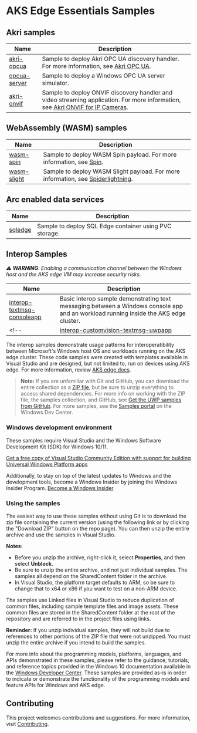 # AKS Edge Essentials Samples

## Akri samples

| Name           | Description      |
|----------------|------------------|
| [akri-opcua](./akri-opcua/) | Sample to deploy Akri OPC UA discovery handler. For more information, see [Akri OPC UA](https://docs.akri.sh/discovery-handlers/opc-ua). |
| [opcua-server](./opcua-server/) | Sample to deploy a Windows OPC UA server simulator. |
| [akri-onvif](./akri-onvif/) | Sample to deploy ONVIF discovery handler and video streaming application. For more information, see [Akri ONVIF for IP Cameras](https://docs.akri.sh/discovery-handlers/onvif).|

## WebAssembly (WASM) samples

| Name           | Description      |
|----------------|------------------|
| [wasm-spin](./wasm/wasm-spin.md) | Sample to deploy WASM Spin payload. For more information, see [Spin](https://github.com/fermyon/spin/). |
| [wasm-slight](./wasm/wasm-slight.md) | Sample to deploy WASM Slight payload. For more information, see [Spiderlightning](https://github.com/deislabs/spiderlightning/). | 


## Arc enabled data services

| Name           | Description      |
|----------------|------------------|
| [sqledge](./sqledge/) | Sample to deploy SQL Edge container using PVC storage. 

## Interop Samples

_:warning: **WARNING**: Enabling a communication channel between the Windows host and the AKS edge VM may increase security risks._

| Name           | Description      |
|----------------|------------------|
| [interop-textmsg-consoleapp](./interop-textmsg-consoleapp) | Basic interop sample demonstrating text messaging between a Windows console app and an workload running inside the AKS edge cluster. | 
<!-- | [interop-customvision-textmsg-uwpapp](./interop-customvision-textmsg-uwpapp) | <p>Two more advanced interop samples which demonstrate bidirectional communication between a Windows application and an Edge module running inside the AKS edge VM. </p><ul><li>Text messaging between a UWP application and an Edge module. </li><li>A 'Custom vision' machine learning interop sample with a fruit classifier which uses a Windows UWP app to send camera frames to an Edge module for identification.</li></ul>| -->

The interop samples demonstrate usage patterns for interoperatibility between Microsoft's Windows host OS and workloads running on the AKS edge cluster.  These code samples were created with templates available in Visual Studio and are designed, but not limited to, run on devices using AKS edge. For more information, review [AKS edge docs](/docs/AKS-Lite-Concepts.md).

> **Note:** If you are unfamiliar with Git and GitHub, you can download the entire collection as a 
> [ZIP file](https://github.com/Microsoft/Windows-universal-samples/archive/master.zip), but be 
> sure to unzip everything to access shared dependencies. For more info on working with the ZIP file, 
> the samples collection, and GitHub, see [Get the UWP samples from GitHub](https://aka.ms/ovu2uq). 
> For more samples, see the [Samples portal](https://aka.ms/winsamples) on the Windows Dev Center. 

### Windows development environment

These samples require Visual Studio and the Windows Software Development Kit (SDK) for Windows 10/11.

   [Get a free copy of Visual Studio Community Edition with support for building Universal Windows Platform apps](http://go.microsoft.com/fwlink/p/?LinkID=280676)

Additionally, to stay on top of the latest updates to Windows and the development tools, become a Windows Insider by joining the Windows Insider Program. [Become a Windows Insider](https://insider.windows.com/)

### Using the samples

The easiest way to use these samples without using Git is to download the zip file containing the current version (using the following link or by clicking the "Download ZIP" button on the repo page). You can then unzip the entire archive and use the samples in Visual Studio.

   **Notes:**

   * Before you unzip the archive, right-click it, select **Properties**, and then select **Unblock**.
   * Be sure to unzip the entire archive, and not just individual samples. The samples all depend on the SharedContent folder in the archive.   
   * In Visual Studio, the platform target defaults to ARM, so be sure to change that to x64 or x86 if you want to test on a non-ARM device. 

The samples use Linked files in Visual Studio to reduce duplication of common files, including sample template files and image assets. These common files are stored in the SharedContent folder at the root of the repository and are referred to in the project files using links.

**Reminder:** If you unzip individual samples, they will not build due to references to other portions of the ZIP file that were not unzipped. You must unzip the entire archive if you intend to build the samples.

For more info about the programming models, platforms, languages, and APIs demonstrated in these samples, please refer to the guidance, tutorials, and reference topics provided in the Windows 10 documentation available in the [Windows Developer Center](http://go.microsoft.com/fwlink/p/?LinkID=532421). These samples are provided as-is in order to indicate or demonstrate the functionality of the programming models and feature APIs for Windows and AKS edge.

## Contributing

This project welcomes contributions and suggestions. For more information, visit [Contributing](/CONTRIBUTING.md).
